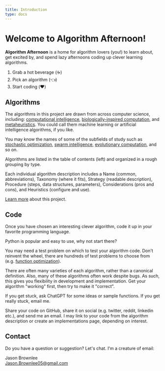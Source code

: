 ```yaml
---
title: Introduction
type: docs
---
```


# Welcome to Algorithm Afternoon!

**Algorithm Afternoon** is a home for algorithm lovers (you!) to learn about, get excited by, and spend lazy afternoons coding up clever learning algorithms.

1. Grab a hot beverage (:coffee:)
2. Pick an algorithm (:point_left:)
3. Start coding (:heart:)

## Algorithms

The algorithms in this project are drawn from across computer science, including: [computational intelligence](/docs/glossary/#computational-intelligence), [biologically-inspired computation](/docs/glossary/#biologically-inspired-computation), and [metaheuristics](/docs/glossary/#metaheuristics). You could call them machine learning or artificial intelligence algorithms, if you like.

You may know the names of some of the subfields of study such as [stochastic optimization](/docs/glossary/#stochastic-optimization), [swarm intelligence](/docs/glossary/#swarm-intelligence), [evolutionary computation](/docs/glossary/#evolutionary-computation), and so on.

Algorithms are listed in the table of contents (left) and organized in a rough grouping by type.

Each individual algorithm description includes a Name (common, abbreviations), Taxonomy (where it fits), Strategy (readable description), Procedure (steps, data structures, parameters), Considerations (pros and cons), and Heuristics (configure and use).

[Learn more](/docs/about/) about this project.

## Code

Once you have chosen an interesting clever algorithm, code it up in your favorite programming language.

Python is popular and easy to use, why not start there?

You may need a test problem on which to test your algorithm code. Don't reinvent the wheel, there are hundreds of test problems to choose from (e.g. [function optimization](https://en.wikipedia.org/wiki/Test_functions_for_optimization)).

There are often many varieties of each algorithm, rather than a canonical definition. Also, many of these algorithms often work despite bugs. As such, this gives you flexibility in development and implementation. Get your algorithm "working" first, then try to make it "correct".

If you get stuck, ask ChatGPT for some ideas or sample functions. If you get really stuck, email me.

Share your code on GitHub, share it on social (e.g. twitter, reddit, linkedin etc.), and send me an email. I may link to your code from the algorithm description or create an implementations page, depending on interest.


## Contact

Do you have a question or suggestion? Let's chat. I'm a creature of email:

Jason Brownlee\
Jason.Brownlee05@gmail.com




